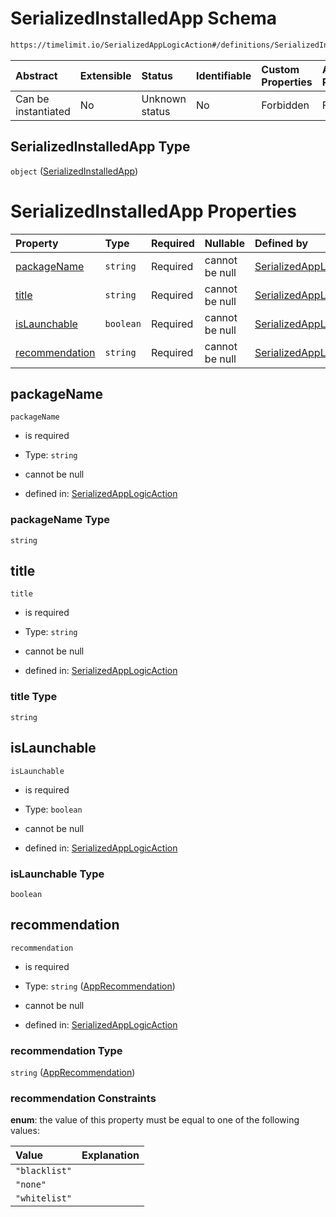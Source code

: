 # SerializedInstalledApp Schema

```txt
https://timelimit.io/SerializedAppLogicAction#/definitions/SerializedInstalledApp
```



| Abstract            | Extensible | Status         | Identifiable | Custom Properties | Additional Properties | Access Restrictions | Defined In                                                                                            |
| :------------------ | :--------- | :------------- | :----------- | :---------------- | :-------------------- | :------------------ | :---------------------------------------------------------------------------------------------------- |
| Can be instantiated | No         | Unknown status | No           | Forbidden         | Forbidden             | none                | [SerializedAppLogicAction.schema.json\*](SerializedAppLogicAction.schema.json "open original schema") |

## SerializedInstalledApp Type

`object` ([SerializedInstalledApp](serializedapplogicaction-definitions-serializedinstalledapp.md))

# SerializedInstalledApp Properties

| Property                          | Type      | Required | Nullable       | Defined by                                                                                                                                                                                                                            |
| :-------------------------------- | :-------- | :------- | :------------- | :------------------------------------------------------------------------------------------------------------------------------------------------------------------------------------------------------------------------------------ |
| [packageName](#packagename)       | `string`  | Required | cannot be null | [SerializedAppLogicAction](serializedapplogicaction-definitions-serializedinstalledapp-properties-packagename.md "https://timelimit.io/SerializedAppLogicAction#/definitions/SerializedInstalledApp/properties/packageName")          |
| [title](#title)                   | `string`  | Required | cannot be null | [SerializedAppLogicAction](serializedapplogicaction-definitions-serializedinstalledapp-properties-title.md "https://timelimit.io/SerializedAppLogicAction#/definitions/SerializedInstalledApp/properties/title")                      |
| [isLaunchable](#islaunchable)     | `boolean` | Required | cannot be null | [SerializedAppLogicAction](serializedapplogicaction-definitions-serializedinstalledapp-properties-islaunchable.md "https://timelimit.io/SerializedAppLogicAction#/definitions/SerializedInstalledApp/properties/isLaunchable")        |
| [recommendation](#recommendation) | `string`  | Required | cannot be null | [SerializedAppLogicAction](serializedapplogicaction-definitions-serializedinstalledapp-properties-apprecommendation.md "https://timelimit.io/SerializedAppLogicAction#/definitions/SerializedInstalledApp/properties/recommendation") |

## packageName



`packageName`

*   is required

*   Type: `string`

*   cannot be null

*   defined in: [SerializedAppLogicAction](serializedapplogicaction-definitions-serializedinstalledapp-properties-packagename.md "https://timelimit.io/SerializedAppLogicAction#/definitions/SerializedInstalledApp/properties/packageName")

### packageName Type

`string`

## title



`title`

*   is required

*   Type: `string`

*   cannot be null

*   defined in: [SerializedAppLogicAction](serializedapplogicaction-definitions-serializedinstalledapp-properties-title.md "https://timelimit.io/SerializedAppLogicAction#/definitions/SerializedInstalledApp/properties/title")

### title Type

`string`

## isLaunchable



`isLaunchable`

*   is required

*   Type: `boolean`

*   cannot be null

*   defined in: [SerializedAppLogicAction](serializedapplogicaction-definitions-serializedinstalledapp-properties-islaunchable.md "https://timelimit.io/SerializedAppLogicAction#/definitions/SerializedInstalledApp/properties/isLaunchable")

### isLaunchable Type

`boolean`

## recommendation



`recommendation`

*   is required

*   Type: `string` ([AppRecommendation](serializedapplogicaction-definitions-serializedinstalledapp-properties-apprecommendation.md))

*   cannot be null

*   defined in: [SerializedAppLogicAction](serializedapplogicaction-definitions-serializedinstalledapp-properties-apprecommendation.md "https://timelimit.io/SerializedAppLogicAction#/definitions/SerializedInstalledApp/properties/recommendation")

### recommendation Type

`string` ([AppRecommendation](serializedapplogicaction-definitions-serializedinstalledapp-properties-apprecommendation.md))

### recommendation Constraints

**enum**: the value of this property must be equal to one of the following values:

| Value         | Explanation |
| :------------ | :---------- |
| `"blacklist"` |             |
| `"none"`      |             |
| `"whitelist"` |             |
